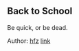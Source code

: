 ## Back to School

Be quick, or be dead.

Author: [hfz](https://github.com/hfz1337)
[link](https://ctf2022.unitedctf.ca/challenges#Back%20to%20School-48)
